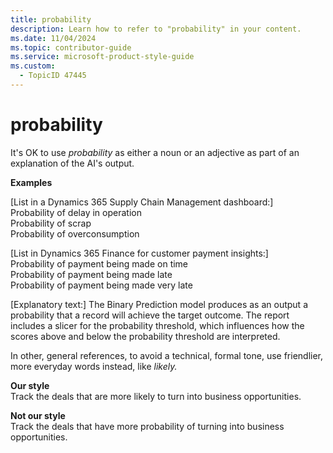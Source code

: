 ```yaml
---
title: probability
description: Learn how to refer to "probability" in your content.
ms.date: 11/04/2024
ms.topic: contributor-guide
ms.service: microsoft-product-style-guide
ms.custom:
  - TopicID 47445
---
```



# probability

It's OK to use *probability* as either a noun or an adjective as part of an explanation of the AI's output.

**Examples**

[List in a Dynamics 365 Supply Chain Management dashboard:]  
Probability of delay in operation  
Probability of scrap  
Probability of overconsumption  

[List in Dynamics 365 Finance for customer payment insights:]  
Probability of payment being made on time  
Probability of payment being made late  
Probability of payment being made very late  

[Explanatory text:] The Binary Prediction model produces as an output a probability that a record will achieve the target outcome. The report includes a slicer for the probability threshold, which influences how the scores above and below the probability threshold are interpreted.

In other, general references, to avoid a technical, formal tone, use friendlier, more everyday words instead, like *likely.*

**Our style**  
Track the deals that are more likely to turn into business opportunities.

**Not our style**  
Track the deals that have more probability of turning into business opportunities.



